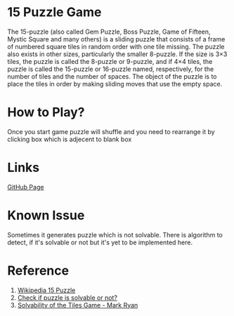 # 15 Puzzle Game
The 15-puzzle (also called Gem Puzzle, Boss Puzzle, Game of Fifteen, Mystic Square and many others) is a sliding puzzle that consists of a frame of numbered square tiles in random order with one tile missing. The puzzle also exists in other sizes, particularly the smaller 8-puzzle. If the size is 3×3 tiles, the puzzle is called the 8-puzzle or 9-puzzle, and if 4×4 tiles, the puzzle is called the 15-puzzle or 16-puzzle named, respectively, for the number of tiles and the number of spaces. The object of the puzzle is to place the tiles in order by making sliding moves that use the empty space.

# How to Play?
Once you start game puzzle will shuffle and you need to rearrange it by clicking box which is adjecent to blank box

# Links
[GitHub Page](https://tusharv.github.io/15PuzzleGame/)

# Known Issue
Sometimes it generates puzzle which is not solvable.
There is algorithm to detect, if it's solvable or not but it's yet to be implemented here.

# Reference
1. [Wikipedia 15 Puzzle](https://en.wikipedia.org/wiki/15_puzzle)
2. [Check if puzzle is solvable or not?](https://math.stackexchange.com/questions/293527/how-to-check-if-a-8-puzzle-is-solvable/838818#838818)
3. [Solvability of the Tiles Game - Mark Ryan](https://www.cs.bham.ac.uk/~mdr/teaching/modules04/java2/TilesSolvability.html)
